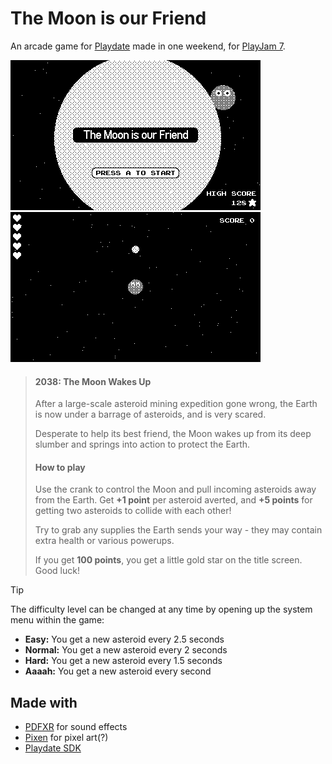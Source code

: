 # The Moon is our Friend

An arcade game for [Playdate](https://play.date/) made in one weekend, for [PlayJam 7](https://itch.io/jam/playjam-7).

![](screenshots/moon-friend-title.png) ![](screenshots/moon-friend-video.gif)

> #### 2038: The Moon Wakes Up
>
> After a large-scale asteroid mining expedition gone wrong, the Earth is now under a barrage of asteroids, and is very scared.
>
> Desperate to help its best friend, the Moon wakes up from its deep slumber and springs into action to protect the Earth.
>
> #### How to play
>
> Use the crank to control the Moon and pull incoming asteroids away from the Earth. Get **+1 point** per asteroid averted, and **+5 points** for getting two asteroids to collide with each other!
>
> Try to grab any supplies the Earth sends your way - they may contain extra health or various powerups.
>
> If you get **100 points**, you get a little gold star on the title screen. Good luck!

> [!TIP]
> The difficulty level can be changed at any time by opening up the system menu within the game:
>
> * **Easy:** You get a new asteroid every 2.5 seconds
> * **Normal:** You get a new asteroid every 2 seconds
> * **Hard:** You get a new asteroid every 1.5 seconds
> * **Aaaah:** You get a new asteroid every second

## Made with

* [PDFXR](https://psychicteeth.itch.io/pdfxr) for sound effects
* [Pixen](https://pixenapp.com/) for pixel art(?)
* [Playdate SDK](https://play.date/dev/)

